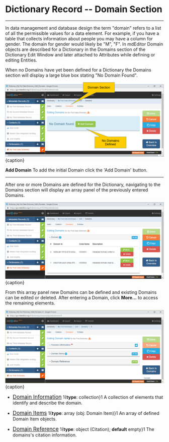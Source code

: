 # Dictionary Record -- Domain Section
---

In data management and database design the term "domain" refers to a list of all the permissible values for a data element.  For example, if you have a table that collects information about people you may have a column for <span class="md-element">gender</span>.  The domain for <span class="md-element">gender</span> would likely be "M", "F".  In mdEditor <span class="md-panel">Domain</span> objects are described for a <span class="md-panel">Dictionary</span> in the <span class="md-section">Domains</span> section of the <span class="md-panel">Dictionary</span> <span class="md-window">Edit Window</span> and later attached to <span class="md-panel">Attributes</span> while defining or editing <span class="md-panel">Entities</span>.

When no <span class="md-panel">Domains</span> have yet been defined for a <span class="md-panel">Dictionary</span> the <span class="md-section">Domains</span> section will display a large blue box stating "No Domain Found".  

![Domain Edit Window with no Domains Defined](/assets/reference/edit-objects/dictionary/domains/dictionary-domain1.png){caption}

<strong class="btn btn-success btn-xs"> <i class="fa fa-plus"> </i> Add Domain</strong> To add the initial <span class="md-panel">Domain</span> click the 'Add Domain' button.

---

After one or more <span class="md-panel">Domains</span> are defined for the <span class="md-panel">Dictionary</span>, navigating to the <span class="md-section">Domains</span> section will display an array panel of the previously entered <span class="md-panel">Domains</span>.

![Domain Array Panel](/assets/reference/edit-objects/dictionary/domains/dictionary-domain3.png){caption}

From this array panel new <span class="md-panel">Domains</span> can be defined and existing <span class="md-panel">Domains</span> can be edited or deleted.  After entering a <span class="md-panel">Domain</span>, click <strong class="btn btn-success btn-xs"> <i class="fa fa-pencil"> </i> More...</strong> to access the remaining elements. 

![Domain Array Panel](/assets/reference/edit-objects/dictionary/domains/domain-editWindow.png){caption}

 * [<span class="md-panel" style="font-size: larger">Domain Information</span>](domainInfo-panel.md)  <i class="fa fa-asterisk required" title="Required"> </i> 1{**type**: collection}1  A collection of elements that identify and describe the domain. 

 * [<span class="md-panel" style="font-size: larger">Domain Items</span>](domainItem-panel.md)  1{**type**: array (obj: <span class="md-panel"> Domain Item</span>)}1   An array of defined <span class="md-panel">Domain Item</span> objects.
 
 * [<span class="md-panel" style="font-size: larger">Domain Reference</span>](domainReference-panel.md)  1{**type**: object (<span class="md-panel">Citation</span>); **default** empty}1  The domains's citation information.  
